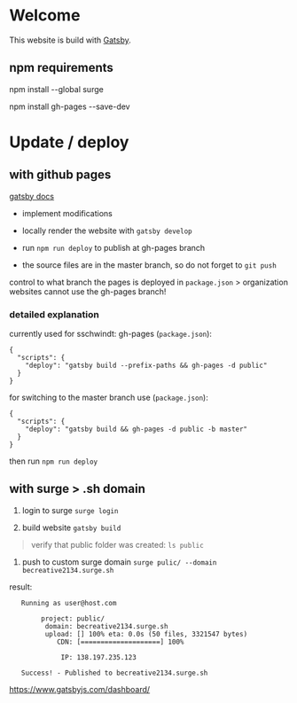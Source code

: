 # Welcome

This website is build with [Gatsby](https://www.gatsbyjs.com/).


## npm requirements

npm install --global surge

npm install gh-pages --save-dev


# Update / deploy 


## with github pages

[gatsby docs](https://www.gatsbyjs.com/docs/how-gatsby-works-with-github-pages/)

* implement modifications

* locally render the website with `gatsby develop`

* run `npm run deploy` to publish at gh-pages branch

* the source files are in the master branch, so do not forget to `git push`

control to what branch the pages is deployed in `package.json` > organization websites cannot use the gh-pages branch!

### detailed explanation

currently used for sschwindt: gh-pages (`package.json`):

```
{
  "scripts": {
    "deploy": "gatsby build --prefix-paths && gh-pages -d public"
  }
}
```

for switching to the master branch use (`package.json`):

```
{
  "scripts": {
    "deploy": "gatsby build && gh-pages -d public -b master"
  }
}
```

then run `npm run deploy`

## with surge > .sh domain


1. login to surge
`surge login`

1. build website
`gatsby build`
> verify that public folder was created: `ls public`

1. push to custom surge domain 
`surge pulic/ --domain becreative2134.surge.sh` 

result:

```
   Running as user@host.com 

        project: public/
         domain: becreative2134.surge.sh
         upload: [] 100% eta: 0.0s (50 files, 3321547 bytes)
            CDN: [====================] 100%

             IP: 138.197.235.123

   Success! - Published to becreative2134.surge.sh
```


https://www.gatsbyjs.com/dashboard/